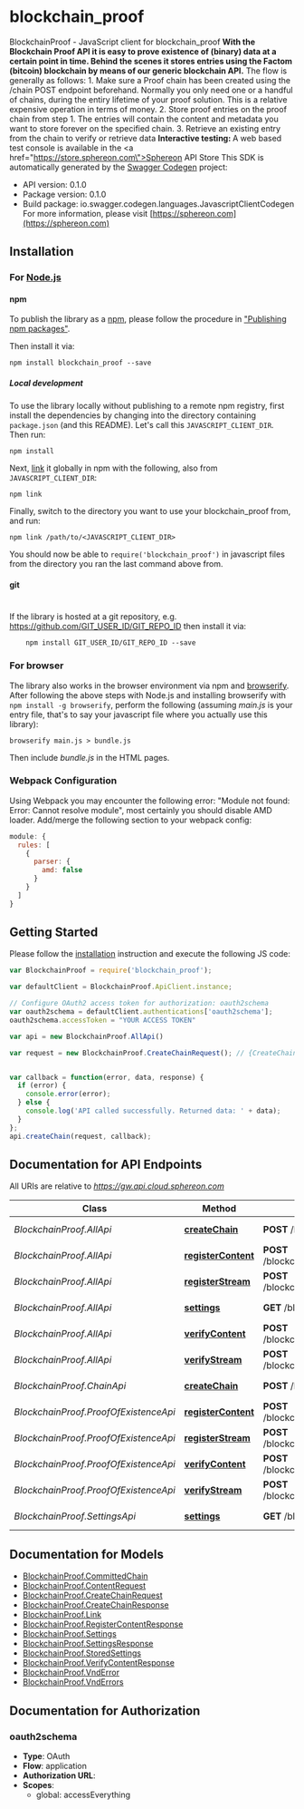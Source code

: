 # blockchain_proof

BlockchainProof - JavaScript client for blockchain_proof
<b>With the Blockchain Proof API it is easy to prove existence of (binary) data at a certain point in time. Behind the scenes it stores entries using the Factom (bitcoin) blockchain by means of our generic blockchain API.</b>    The flow is generally as follows:  1. Make sure a Proof chain has been created using the /chain POST endpoint beforehand. Normally you only need one or a handful of chains, during the entiry lifetime of your proof solution. This is a relative expensive operation in terms of money.  2. Store proof entries on the proof chain from step 1. The entries will contain the content and metadata you want to store forever on the specified chain.  3. Retrieve an existing entry from the chain to verify or retrieve data      <b>Interactive testing: </b>A web based test console is available in the <a href=\"https://store.sphereon.com\">Sphereon API Store</a>
This SDK is automatically generated by the [Swagger Codegen](https://github.com/swagger-api/swagger-codegen) project:

- API version: 0.1.0
- Package version: 0.1.0
- Build package: io.swagger.codegen.languages.JavascriptClientCodegen
For more information, please visit [https://sphereon.com](https://sphereon.com)

## Installation

### For [Node.js](https://nodejs.org/)

#### npm

To publish the library as a [npm](https://www.npmjs.com/),
please follow the procedure in ["Publishing npm packages"](https://docs.npmjs.com/getting-started/publishing-npm-packages).

Then install it via:

```shell
npm install blockchain_proof --save
```

##### Local development

To use the library locally without publishing to a remote npm registry, first install the dependencies by changing 
into the directory containing `package.json` (and this README). Let's call this `JAVASCRIPT_CLIENT_DIR`. Then run:

```shell
npm install
```

Next, [link](https://docs.npmjs.com/cli/link) it globally in npm with the following, also from `JAVASCRIPT_CLIENT_DIR`:

```shell
npm link
```

Finally, switch to the directory you want to use your blockchain_proof from, and run:

```shell
npm link /path/to/<JAVASCRIPT_CLIENT_DIR>
```

You should now be able to `require('blockchain_proof')` in javascript files from the directory you ran the last 
command above from.

#### git
#
If the library is hosted at a git repository, e.g.
https://github.com/GIT_USER_ID/GIT_REPO_ID
then install it via:

```shell
    npm install GIT_USER_ID/GIT_REPO_ID --save
```

### For browser

The library also works in the browser environment via npm and [browserify](http://browserify.org/). After following
the above steps with Node.js and installing browserify with `npm install -g browserify`,
perform the following (assuming *main.js* is your entry file, that's to say your javascript file where you actually 
use this library):

```shell
browserify main.js > bundle.js
```

Then include *bundle.js* in the HTML pages.

### Webpack Configuration

Using Webpack you may encounter the following error: "Module not found: Error:
Cannot resolve module", most certainly you should disable AMD loader. Add/merge
the following section to your webpack config:

```javascript
module: {
  rules: [
    {
      parser: {
        amd: false
      }
    }
  ]
}
```

## Getting Started

Please follow the [installation](#installation) instruction and execute the following JS code:

```javascript
var BlockchainProof = require('blockchain_proof');

var defaultClient = BlockchainProof.ApiClient.instance;

// Configure OAuth2 access token for authorization: oauth2schema
var oauth2schema = defaultClient.authentications['oauth2schema'];
oauth2schema.accessToken = "YOUR ACCESS TOKEN"

var api = new BlockchainProof.AllApi()

var request = new BlockchainProof.CreateChainRequest(); // {CreateChainRequest} Create a new Proof of Existence chain using the provided entity settings


var callback = function(error, data, response) {
  if (error) {
    console.error(error);
  } else {
    console.log('API called successfully. Returned data: ' + data);
  }
};
api.createChain(request, callback);

```

## Documentation for API Endpoints

All URIs are relative to *https://gw.api.cloud.sphereon.com*

Class | Method | HTTP request | Description
------------ | ------------- | ------------- | -------------
*BlockchainProof.AllApi* | [**createChain**](docs/AllApi.md#createChain) | **POST** /blockchain/proof/0.1.0/existence | Create a new entity chain
*BlockchainProof.AllApi* | [**registerContent**](docs/AllApi.md#registerContent) | **POST** /blockchain/proof/0.1.0/existence/{chainId}/register/content | Register content
*BlockchainProof.AllApi* | [**registerStream**](docs/AllApi.md#registerStream) | **POST** /blockchain/proof/0.1.0/existence/{chainId}/register/stream | Register content using a bytestream/file
*BlockchainProof.AllApi* | [**settings**](docs/AllApi.md#settings) | **GET** /blockchain/proof/0.1.0/existence/{chainId}/settings | Get the settings for registration/verification
*BlockchainProof.AllApi* | [**verifyContent**](docs/AllApi.md#verifyContent) | **POST** /blockchain/proof/0.1.0/existence/{chainId}/verify/content | Verify content
*BlockchainProof.AllApi* | [**verifyStream**](docs/AllApi.md#verifyStream) | **POST** /blockchain/proof/0.1.0/existence/{chainId}/verify/stream | Verify content using a bytestream/file
*BlockchainProof.ChainApi* | [**createChain**](docs/ChainApi.md#createChain) | **POST** /blockchain/proof/0.1.0/existence | Create a new entity chain
*BlockchainProof.ProofOfExistenceApi* | [**registerContent**](docs/ProofOfExistenceApi.md#registerContent) | **POST** /blockchain/proof/0.1.0/existence/{chainId}/register/content | Register content
*BlockchainProof.ProofOfExistenceApi* | [**registerStream**](docs/ProofOfExistenceApi.md#registerStream) | **POST** /blockchain/proof/0.1.0/existence/{chainId}/register/stream | Register content using a bytestream/file
*BlockchainProof.ProofOfExistenceApi* | [**verifyContent**](docs/ProofOfExistenceApi.md#verifyContent) | **POST** /blockchain/proof/0.1.0/existence/{chainId}/verify/content | Verify content
*BlockchainProof.ProofOfExistenceApi* | [**verifyStream**](docs/ProofOfExistenceApi.md#verifyStream) | **POST** /blockchain/proof/0.1.0/existence/{chainId}/verify/stream | Verify content using a bytestream/file
*BlockchainProof.SettingsApi* | [**settings**](docs/SettingsApi.md#settings) | **GET** /blockchain/proof/0.1.0/existence/{chainId}/settings | Get the settings for registration/verification


## Documentation for Models

 - [BlockchainProof.CommittedChain](docs/CommittedChain.md)
 - [BlockchainProof.ContentRequest](docs/ContentRequest.md)
 - [BlockchainProof.CreateChainRequest](docs/CreateChainRequest.md)
 - [BlockchainProof.CreateChainResponse](docs/CreateChainResponse.md)
 - [BlockchainProof.Link](docs/Link.md)
 - [BlockchainProof.RegisterContentResponse](docs/RegisterContentResponse.md)
 - [BlockchainProof.Settings](docs/Settings.md)
 - [BlockchainProof.SettingsResponse](docs/SettingsResponse.md)
 - [BlockchainProof.StoredSettings](docs/StoredSettings.md)
 - [BlockchainProof.VerifyContentResponse](docs/VerifyContentResponse.md)
 - [BlockchainProof.VndError](docs/VndError.md)
 - [BlockchainProof.VndErrors](docs/VndErrors.md)


## Documentation for Authorization


### oauth2schema

- **Type**: OAuth
- **Flow**: application
- **Authorization URL**: 
- **Scopes**: 
  - global: accessEverything

